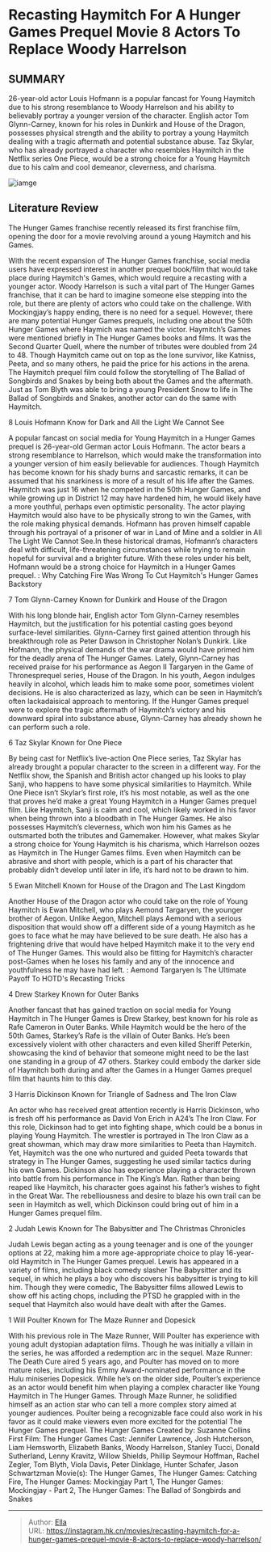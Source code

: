 # Recasting Haymitch For A Hunger Games Prequel Movie 8 Actors To Replace Woody Harrelson


## SUMMARY 


 26-year-old actor Louis Hofmann is a popular fancast for Young Haymitch due to his strong resemblance to Woody Harrelson and his ability to believably portray a younger version of the character. 
 English actor Tom Glynn-Carney, known for his roles in Dunkirk and House of the Dragon, possesses physical strength and the ability to portray a young Haymitch dealing with a tragic aftermath and potential substance abuse. 
 Taz Skylar, who has already portrayed a character who resembles Haymitch in the Netflix series One Piece, would be a strong choice for a Young Haymitch due to his calm and cool demeanor, cleverness, and charisma. 

![iamge](https://static1.srcdn.com/wordpress/wp-content/uploads/2024/01/hunger-games-prequel-haymitch-recast.jpg)

## Literature Review

The Hunger Games franchise recently released its first franchise film, opening the door for a movie revolving around a young Haymitch and his Games.




With the recent expansion of The Hunger Games franchise, social media users have expressed interest in another prequel book/film that would take place during Haymitch&#39;s Games, which would require a recasting with a younger actor. Woody Harrelson is such a vital part of The Hunger Games franchise, that it can be hard to imagine someone else stepping into the role, but there are plenty of actors who could take on the challenge. With Mockingjay’s happy ending, there is no need for a sequel. However, there are many potential Hunger Games prequels, including one about the 50th Hunger Games where Haymich was named the victor.
Haymitch’s Games were mentioned briefly in The Hunger Games books and films. It was the Second Quarter Quell, where the number of tributes were doubled from 24 to 48. Though Haymitch came out on top as the lone survivor, like Katniss, Peeta, and so many others, he paid the price for his actions in the arena. The Haymitch prequel film could follow the storytelling of The Ballad of Songbirds and Snakes by being both about the Games and the aftermath. Just as Tom Blyth was able to bring a young President Snow to life in The Ballad of Songbirds and Snakes, another actor can do the same with Haymitch.









 








 8  Louis Hofmann 
Know for Dark and All the Light We Cannot See


 







A popular fancast on social media for Young Haymitch in a Hunger Games prequel is 26-year-old German actor Louis Hofmann. The actor bears a strong resemblance to Harrelson, which would make the transformation into a younger version of him easily believable for audiences. Though Haymitch has become known for his shady burns and sarcastic remarks, it can be assumed that his snarkiness is more of a result of his life after the Games. Haymitch was just 16 when he competed in the 50th Hunger Games, and while growing up in District 12 may have hardened him, he would likely have a more youthful, perhaps even optimistic personality.
The actor playing Haymitch would also have to be physically strong to win the Games, with the role making physical demands. Hofmann has proven himself capable through his portrayal of a prisoner of war in Land of Mine and a soldier in All The Light We Cannot See.In these historical dramas, Hofmann’s characters deal with difficult, life-threatening circumstances while trying to remain hopeful for survival and a brighter future. With these roles under his belt, Hofmann would be a strong choice for Haymitch in a Hunger Games prequel.
 : Why Catching Fire Was Wrong To Cut Haymitch&#39;s Hunger Games Backstory





 7  Tom Glynn-Carney 
Known for Dunkirk and House of the Dragon


 







With his long blonde hair, English actor Tom Glynn-Carney resembles Haymitch, but the justification for his potential casting goes beyond surface-level similarities. Glynn-Carney first gained attention through his breakthrough role as Peter Dawson in Christopher Nolan’s Dunkirk. Like Hofmann, the physical demands of the war drama would have primed him for the deadly arena of The Hunger Games.
Lately, Glynn-Carney has received praise for his performance as Aegon II Targaryen in the Game of Thronesprequel series, House of the Dragon. In his youth, Aegon indulges heavily in alcohol, which leads him to make some poor, sometimes violent decisions. He is also characterized as lazy, which can be seen in Haymitch’s often lackadaisical approach to mentoring. If the Hunger Games prequel were to explore the tragic aftermath of Haymitch’s victory and his downward spiral into substance abuse, Glynn-Carney has already shown he can perform such a role.





 6  Taz Skylar 
Known for One Piece
        

By being cast for Netflix’s live-action One Piece series, Taz Skylar has already brought a popular character to the screen in a different way. For the Netflix show, the Spanish and British actor changed up his looks to play Sanji, who happens to have some physical similarities to Haymitch. While One Piece isn’t Skylar’s first role, it’s his most notable, as well as the one that proves he’d make a great Young Haymitch in a Hunger Games prequel film.
Like Haymitch, Sanji is calm and cool, which likely worked in his favor when being thrown into a bloodbath in The Hunger Games. He also possesses Haymitch’s cleverness, which won him his Games as he outsmarted both the tributes and Gamemaker. However, what makes Skylar a strong choice for Young Haymitch is his charisma, which Harrelson oozes as Haymitch in The Hunger Games films. Even when Haymitch can be abrasive and short with people, which is a part of his character that probably didn’t develop until later in life, it’s hard not to be drawn to him.





 5  Ewan Mitchell 
Known for House of the Dragon and The Last Kingdom


 







Another House of the Dragon actor who could take on the role of Young Haymitch is Ewan Mitchell, who plays Aemond Targaryen, the younger brother of Aegon. Unlike Aegon, Mitchell plays Aemond with a serious disposition that would show off a different side of a young Haymitch as he goes to face what he may have believed to be sure death. He also has a frightening drive that would have helped Haymitch make it to the very end of The Hunger Games. This would also be fitting for Haymitch’s character post-Games when he loses his family and any of the innocence and youthfulness he may have had left.
 : Aemond Targaryen Is The Ultimate Payoff To HOTD&#39;s Recasting Tricks





 4  Drew Starkey 
Known for Outer Banks
        

Another fancast that has gained traction on social media for Young Haymitch in The Hunger Games is Drew Starkey, best known for his role as Rafe Cameron in Outer Banks. While Haymitch would be the hero of the 50th Games, Starkey’s Rafe is the villain of Outer Banks. He’s been excessively violent with other characters and even killed Sheriff Peterkin, showcasing the kind of behavior that someone might need to be the last one standing in a group of 47 others. Starkey could embody the darker side of Haymitch both during and after the Games in a Hunger Games prequel film that haunts him to this day. 







 3  Harris Dickinson 
Known for Triangle of Sadness and The Iron Claw


 







An actor who has received great attention recently is Harris Dickinson, who is fresh off his performance as David Von Erich in A24’s The Iron Claw. For this role, Dickinson had to get into fighting shape, which could be a bonus in playing Young Haymitch. The wrestler is portrayed in The Iron Claw as a great showman, which may draw more similarities to Peeta than Haymitch. Yet, Haymitch was the one who nurtured and guided Peeta towards that strategy in The Hunger Games, suggesting he used similar tactics during his own Games.
Dickinson also has experience playing a character thrown into battle from his performance in The King’s Man. Rather than being reaped like Haymitch, his character goes against his father’s wishes to fight in the Great War. The rebelliousness and desire to blaze his own trail can be seen in Haymitch as well, which Dickinson could bring out of him in a Hunger Games prequel film.





 2  Judah Lewis 
Known for The Babysitter and The Christmas Chronicles
        

Judah Lewis began acting as a young teenager and is one of the younger options at 22, making him a more age-appropriate choice to play 16-year-old Haymitch in The Hunger Games prequel. Lewis has appeared in a variety of films, including black comedy slasher The Babysitter and its sequel, in which he plays a boy who discovers his babysitter is trying to kill him. Though they were comedic, The Babysitter films allowed Lewis to show off his acting chops, including the PTSD he grappled with in the sequel that Haymitch also would have dealt with after the Games. 





 1  Will Poulter 
Known for The Maze Runner and Dopesick


 







With his previous role in The Maze Runner, Will Poulter has experience with young adult dystopian adaptation films. Though he was initially a villain in the series, he was afforded a redemption arc in the sequel. Maze Runner: The Death Cure aired 5 years ago, and Poulter has moved on to more mature roles, including his Emmy Award-nominated performance in the Hulu miniseries Dopesick.
While he’s on the older side, Poulter’s experience as an actor would benefit him when playing a complex character like Young Haymitch in The Hunger Games. Through Maze Runner, he solidified himself as an action star who can tell a more complex story aimed at younger audiences. Poulter being a recognizable face could also work in his favor as it could make viewers even more excited for the potential The Hunger Games prequel.
               The Hunger Games   Created by:   Suzanne Collins    First Film:   The Hunger Games    Cast:   Jennifer Lawrence, Josh Hutcherson, Liam Hemsworth, Elizabeth Banks, Woody Harrelson, Stanley Tucci, Donald Sutherland, Lenny Kravitz, Willow Shields, Phillip Seymour Hoffman, Rachel Zegler, Tom Blyth, Viola Davis, Peter Dinklage, Hunter Schafer, Jason Schwartzman     Movie(s):   The Hunger Games, The Hunger Games: Catching Fire, The Hunger Games: Mockingjay Part 1, The Hunger Games: Mockingjay - Part 2, The Hunger Games: The Ballad of Songbirds and Snakes      

---

> Author: [Ella](https://instagram.hk.cn/)  
> URL: https://instagram.hk.cn/movies/recasting-haymitch-for-a-hunger-games-prequel-movie-8-actors-to-replace-woody-harrelson/  

